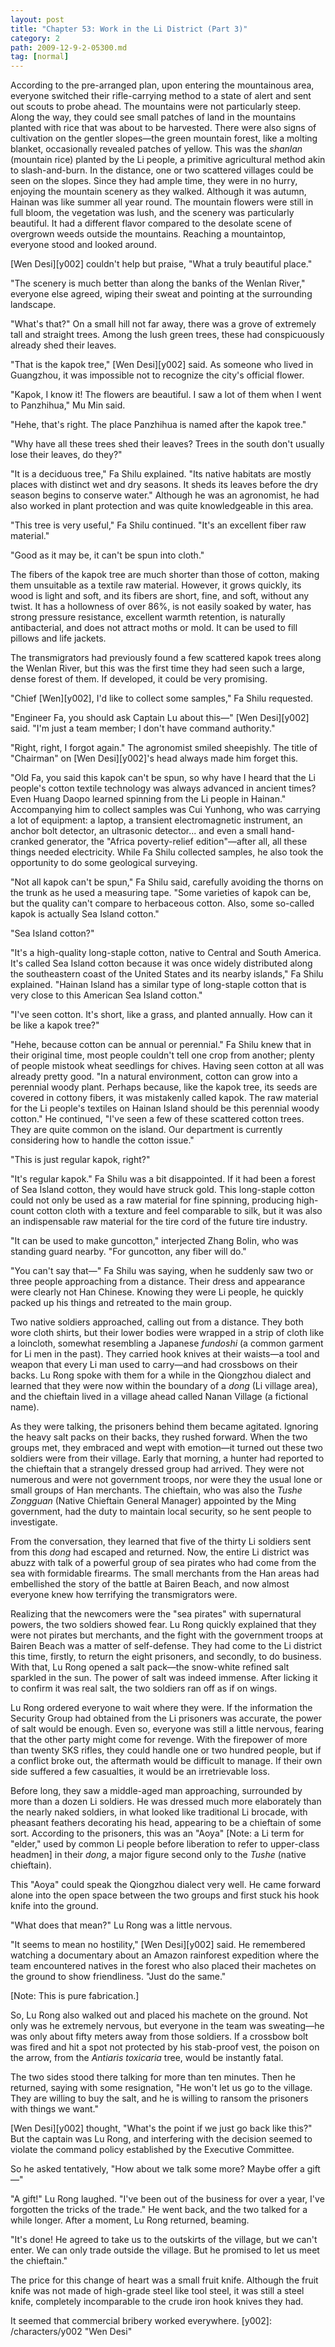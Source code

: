 ```yaml
---
layout: post
title: "Chapter 53: Work in the Li District (Part 3)"
category: 2
path: 2009-12-9-2-05300.md
tag: [normal]
---
```


According to the pre-arranged plan, upon entering the mountainous area, everyone switched their rifle-carrying method to a state of alert and sent out scouts to probe ahead. The mountains were not particularly steep. Along the way, they could see small patches of land in the mountains planted with rice that was about to be harvested. There were also signs of cultivation on the gentler slopes—the green mountain forest, like a molting blanket, occasionally revealed patches of yellow. This was the *shanlan* (mountain rice) planted by the Li people, a primitive agricultural method akin to slash-and-burn. In the distance, one or two scattered villages could be seen on the slopes. Since they had ample time, they were in no hurry, enjoying the mountain scenery as they walked. Although it was autumn, Hainan was like summer all year round. The mountain flowers were still in full bloom, the vegetation was lush, and the scenery was particularly beautiful. It had a different flavor compared to the desolate scene of overgrown weeds outside the mountains. Reaching a mountaintop, everyone stood and looked around.

[Wen Desi][y002] couldn't help but praise, "What a truly beautiful place."

"The scenery is much better than along the banks of the Wenlan River," everyone else agreed, wiping their sweat and pointing at the surrounding landscape.

"What's that?" On a small hill not far away, there was a grove of extremely tall and straight trees. Among the lush green trees, these had conspicuously already shed their leaves.

"That is the kapok tree," [Wen Desi][y002] said. As someone who lived in Guangzhou, it was impossible not to recognize the city's official flower.

"Kapok, I know it! The flowers are beautiful. I saw a lot of them when I went to Panzhihua," Mu Min said.

"Hehe, that's right. The place Panzhihua is named after the kapok tree."

"Why have all these trees shed their leaves? Trees in the south don't usually lose their leaves, do they?"

"It is a deciduous tree," Fa Shilu explained. "Its native habitats are mostly places with distinct wet and dry seasons. It sheds its leaves before the dry season begins to conserve water." Although he was an agronomist, he had also worked in plant protection and was quite knowledgeable in this area.

"This tree is very useful," Fa Shilu continued. "It's an excellent fiber raw material."

"Good as it may be, it can't be spun into cloth."

The fibers of the kapok tree are much shorter than those of cotton, making them unsuitable as a textile raw material. However, it grows quickly, its wood is light and soft, and its fibers are short, fine, and soft, without any twist. It has a hollowness of over 86%, is not easily soaked by water, has strong pressure resistance, excellent warmth retention, is naturally antibacterial, and does not attract moths or mold. It can be used to fill pillows and life jackets.

The transmigrators had previously found a few scattered kapok trees along the Wenlan River, but this was the first time they had seen such a large, dense forest of them. If developed, it could be very promising.

"Chief [Wen][y002], I'd like to collect some samples," Fa Shilu requested.

"Engineer Fa, you should ask Captain Lu about this—" [Wen Desi][y002] said. "I'm just a team member; I don't have command authority."

"Right, right, I forgot again." The agronomist smiled sheepishly. The title of "Chairman" on [Wen Desi][y002]'s head always made him forget this.

"Old Fa, you said this kapok can't be spun, so why have I heard that the Li people's cotton textile technology was always advanced in ancient times? Even Huang Daopo learned spinning from the Li people in Hainan." Accompanying him to collect samples was Cui Yunhong, who was carrying a lot of equipment: a laptop, a transient electromagnetic instrument, an anchor bolt detector, an ultrasonic detector... and even a small hand-cranked generator, the "Africa poverty-relief edition"—after all, all these things needed electricity. While Fa Shilu collected samples, he also took the opportunity to do some geological surveying.

"Not all kapok can't be spun," Fa Shilu said, carefully avoiding the thorns on the trunk as he used a measuring tape. "Some varieties of kapok can be, but the quality can't compare to herbaceous cotton. Also, some so-called kapok is actually Sea Island cotton."

"Sea Island cotton?"

"It's a high-quality long-staple cotton, native to Central and South America. It's called Sea Island cotton because it was once widely distributed along the southeastern coast of the United States and its nearby islands," Fa Shilu explained. "Hainan Island has a similar type of long-staple cotton that is very close to this American Sea Island cotton."

"I've seen cotton. It's short, like a grass, and planted annually. How can it be like a kapok tree?"

"Hehe, because cotton can be annual or perennial." Fa Shilu knew that in their original time, most people couldn't tell one crop from another; plenty of people mistook wheat seedlings for chives. Having seen cotton at all was already pretty good. "In a natural environment, cotton can grow into a perennial woody plant. Perhaps because, like the kapok tree, its seeds are covered in cottony fibers, it was mistakenly called kapok. The raw material for the Li people's textiles on Hainan Island should be this perennial woody cotton." He continued, "I've seen a few of these scattered cotton trees. They are quite common on the island. Our department is currently considering how to handle the cotton issue."

"This is just regular kapok, right?"

"It's regular kapok." Fa Shilu was a bit disappointed. If it had been a forest of Sea Island cotton, they would have struck gold. This long-staple cotton could not only be used as a raw material for fine spinning, producing high-count cotton cloth with a texture and feel comparable to silk, but it was also an indispensable raw material for the tire cord of the future tire industry.

"It can be used to make guncotton," interjected Zhang Bolin, who was standing guard nearby. "For guncotton, any fiber will do."

"You can't say that—" Fa Shilu was saying, when he suddenly saw two or three people approaching from a distance. Their dress and appearance were clearly not Han Chinese. Knowing they were Li people, he quickly packed up his things and retreated to the main group.

Two native soldiers approached, calling out from a distance. They both wore cloth shirts, but their lower bodies were wrapped in a strip of cloth like a loincloth, somewhat resembling a Japanese *fundoshi* (a common garment for Li men in the past). They carried hook knives at their waists—a tool and weapon that every Li man used to carry—and had crossbows on their backs. Lu Rong spoke with them for a while in the Qiongzhou dialect and learned that they were now within the boundary of a *dong* (Li village area), and the chieftain lived in a village ahead called Nanan Village (a fictional name).

As they were talking, the prisoners behind them became agitated. Ignoring the heavy salt packs on their backs, they rushed forward. When the two groups met, they embraced and wept with emotion—it turned out these two soldiers were from their village. Early that morning, a hunter had reported to the chieftain that a strangely dressed group had arrived. They were not numerous and were not government troops, nor were they the usual lone or small groups of Han merchants. The chieftain, who was also the *Tushe Zongguan* (Native Chieftain General Manager) appointed by the Ming government, had the duty to maintain local security, so he sent people to investigate.

From the conversation, they learned that five of the thirty Li soldiers sent from this *dong* had escaped and returned. Now, the entire Li district was abuzz with talk of a powerful group of sea pirates who had come from the sea with formidable firearms. The small merchants from the Han areas had embellished the story of the battle at Bairen Beach, and now almost everyone knew how terrifying the transmigrators were.

Realizing that the newcomers were the "sea pirates" with supernatural powers, the two soldiers showed fear. Lu Rong quickly explained that they were not pirates but merchants, and the fight with the government troops at Bairen Beach was a matter of self-defense. They had come to the Li district this time, firstly, to return the eight prisoners, and secondly, to do business. With that, Lu Rong opened a salt pack—the snow-white refined salt sparkled in the sun. The power of salt was indeed immense. After licking it to confirm it was real salt, the two soldiers ran off as if on wings.

Lu Rong ordered everyone to wait where they were. If the information the Security Group had obtained from the Li prisoners was accurate, the power of salt would be enough. Even so, everyone was still a little nervous, fearing that the other party might come for revenge. With the firepower of more than twenty SKS rifles, they could handle one or two hundred people, but if a conflict broke out, the aftermath would be difficult to manage. If their own side suffered a few casualties, it would be an irretrievable loss.

Before long, they saw a middle-aged man approaching, surrounded by more than a dozen Li soldiers. He was dressed much more elaborately than the nearly naked soldiers, in what looked like traditional Li brocade, with pheasant feathers decorating his head, appearing to be a chieftain of some sort. According to the prisoners, this was an "Aoya" [Note: a Li term for "elder," used by common Li people before liberation to refer to upper-class headmen] in their *dong*, a major figure second only to the *Tushe* (native chieftain).

This "Aoya" could speak the Qiongzhou dialect very well. He came forward alone into the open space between the two groups and first stuck his hook knife into the ground.

"What does that mean?" Lu Rong was a little nervous.

"It seems to mean no hostility," [Wen Desi][y002] said. He remembered watching a documentary about an Amazon rainforest expedition where the team encountered natives in the forest who also placed their machetes on the ground to show friendliness. "Just do the same."

[Note: This is pure fabrication.]

So, Lu Rong also walked out and placed his machete on the ground. Not only was he extremely nervous, but everyone in the team was sweating—he was only about fifty meters away from those soldiers. If a crossbow bolt was fired and hit a spot not protected by his stab-proof vest, the poison on the arrow, from the *Antiaris toxicaria* tree, would be instantly fatal.

The two sides stood there talking for more than ten minutes. Then he returned, saying with some resignation, "He won't let us go to the village. They are willing to buy the salt, and he is willing to ransom the prisoners with things we want."

[Wen Desi][y002] thought, "What's the point if we just go back like this?" But the captain was Lu Rong, and interfering with the decision seemed to violate the command policy established by the Executive Committee.

So he asked tentatively, "How about we talk some more? Maybe offer a gift—"

"A gift!" Lu Rong laughed. "I've been out of the business for over a year, I've forgotten the tricks of the trade." He went back, and the two talked for a while longer. After a moment, Lu Rong returned, beaming.

"It's done! He agreed to take us to the outskirts of the village, but we can't enter. We can only trade outside the village. But he promised to let us meet the chieftain."

The price for this change of heart was a small fruit knife. Although the fruit knife was not made of high-grade steel like tool steel, it was still a steel knife, completely incomparable to the crude iron hook knives they had.

It seemed that commercial bribery worked everywhere.
[y002]: /characters/y002 "Wen Desi"